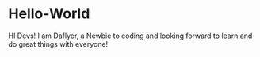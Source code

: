 # Hello-World

HI Devs!
I am Daflyer, a Newbie to coding and looking forward to learn and do great things with everyone!
